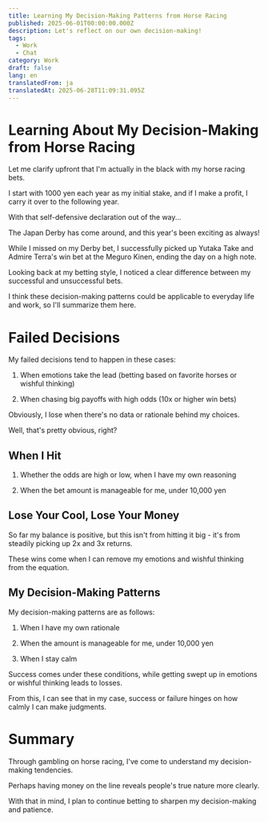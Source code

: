 ```yaml
---
title: Learning My Decision-Making Patterns from Horse Racing
published: 2025-06-01T00:00:00.000Z
description: Let's reflect on our own decision-making!
tags:
  - Work
  - Chat
category: Work
draft: false
lang: en
translatedFrom: ja
translatedAt: 2025-06-28T11:09:31.095Z
---
```

# Learning About My Decision-Making from Horse Racing

Let me clarify upfront that I'm actually in the black with my horse racing bets.

I start with 1000 yen each year as my initial stake, and if I make a profit, I carry it over to the following year.

With that self-defensive declaration out of the way...

The Japan Derby has come around, and this year's been exciting as always!

While I missed on my Derby bet, I successfully picked up Yutaka Take and Admire Terra's win bet at the Meguro Kinen, ending the day on a high note.

Looking back at my betting style, I noticed a clear difference between my successful and unsuccessful bets.

I think these decision-making patterns could be applicable to everyday life and work, so I'll summarize them here.

# Failed Decisions

My failed decisions tend to happen in these cases:

1. When emotions take the lead (betting based on favorite horses or wishful thinking)

2. When chasing big payoffs with high odds (10x or higher win bets)

Obviously, I lose when there's no data or rationale behind my choices.

Well, that's pretty obvious, right?

## When I Hit

1. Whether the odds are high or low, when I have my own reasoning

2. When the bet amount is manageable for me, under 10,000 yen

## Lose Your Cool, Lose Your Money

So far my balance is positive, but this isn't from hitting it big - it's from steadily picking up 2x and 3x returns.

These wins come when I can remove my emotions and wishful thinking from the equation.

## My Decision-Making Patterns

My decision-making patterns are as follows:

1. When I have my own rationale

2. When the amount is manageable for me, under 10,000 yen

3. When I stay calm

Success comes under these conditions, while getting swept up in emotions or wishful thinking leads to losses.

From this, I can see that in my case, success or failure hinges on how calmly I can make judgments.


# Summary

Through gambling on horse racing, I've come to understand my decision-making tendencies.

Perhaps having money on the line reveals people's true nature more clearly.

With that in mind, I plan to continue betting to sharpen my decision-making and patience.
